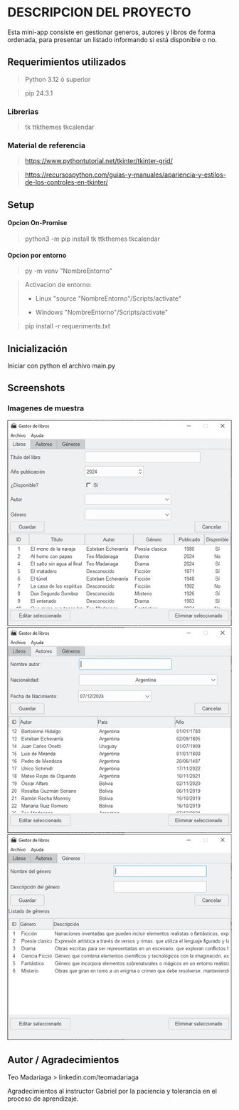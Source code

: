 # DESCRIPCION DEL PROYECTO

Esta mini-app consiste en gestionar generos, autores y libros de forma ordenada, para presentar un listado informando si está disponible o no.

## Requerimientos utilizados

> Python 3.12 ó superior

> pip 24.3.1

### Librerias

> tk
> ttkthemes
> tkcalendar

### Material de referencia

> https://www.pythontutorial.net/tkinter/tkinter-grid/

> https://recursospython.com/guias-y-manuales/apariencia-y-estilos-de-los-controles-en-tkinter/

## Setup

#### <p> Opcion On-Promise </p>

> python3 -m pip install tk ttkthemes tkcalendar

#### <p> Opcion por entorno </p>

> py -m venv "NombreEntorno"

> Activacion de entorno:
>
> - Linux "source "NombreEntorno"/Scripts/activate"
>
> - Windows "NombreEntorno"/Scripts/activate"

> pip install -r requeriments.txt

## Inicialización

<p>Iniciar con python el archivo main.py</p>

## Screenshots

### Imagenes de muestra

![Seccion1](assets/seccionLibros.png) 
![Seccion2](assets/seccionAutores.png)
![Seccion3](assets/seccionGeneros.png)

## Autor / Agradecimientos

<p>
Teo Madariaga
> linkedin.com/teomadariaga
</p>

<p>Agradecimientos al instructor Gabriel por la paciencia y tolerancia en el proceso de aprendizaje.
</p>
